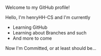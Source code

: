 Welcome to my GitHub profile!

Hello, I'm henryHH-CS and 
I'm currently
* Learning GitHub
* Learning about Branches and such
* And more to come

Now I'm Committed, or at least should be...
